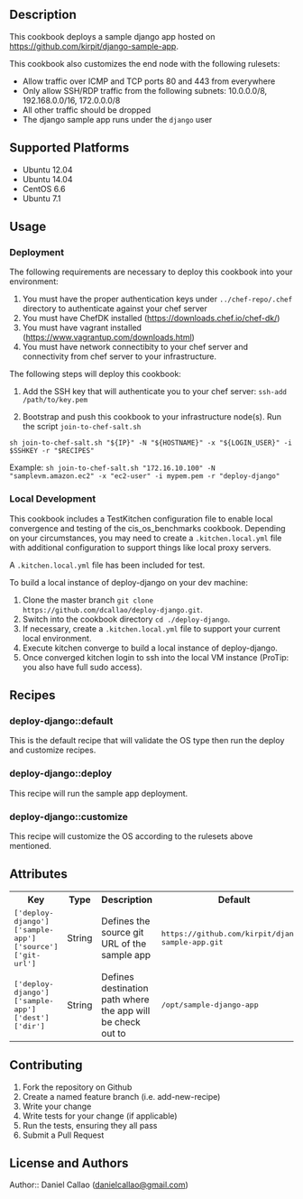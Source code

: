 ## Description

This cookbook deploys a sample django app hosted on https://github.com/kirpit/django-sample-app.

This cookbook also customizes the end node with the following rulesets:
 - Allow traffic over ICMP and TCP ports 80 and 443 from everywhere
 - Only allow SSH/RDP traffic from the following subnets: 10.0.0.0/8, 192.168.0.0/16, 172.0.0.0/8
 - All other traffic should be dropped
 - The django sample app runs under the `django` user

## Supported Platforms

* Ubuntu 12.04
* Ubuntu 14.04
* CentOS 6.6
* Ubuntu 7.1

## Usage

### Deployment

The following requirements are necessary to deploy this cookbook into your environment:

1. You must have the proper authentication keys under `../chef-repo/.chef` directory to authenticate against your chef server
2. You must have ChefDK installed (https://downloads.chef.io/chef-dk/)
3. You must have vagrant installed (https://www.vagrantup.com/downloads.html)
4. You must have network connectibity to your chef server and connectivity from chef server to your infrastructure.

The following steps will deploy this cookbook:

1. Add the SSH key that will authenticate you to your chef server:
`ssh-add /path/to/key.pem`

2. Bootstrap and push this cookbook to your infrastructure node(s). Run the script `join-to-chef-salt.sh`

`sh join-to-chef-salt.sh "${IP}" -N "${HOSTNAME}" -x "${LOGIN_USER}" -i $SSHKEY -r "$RECIPES"`

Example:
`sh join-to-chef-salt.sh "172.16.10.100" -N "samplevm.amazon.ec2" -x "ec2-user" -i mypem.pem -r "deploy-django"`


### Local Development

This cookbook includes a TestKitchen configuration file to enable local convergence and testing of the cis_os_benchmarks cookbook. 
Depending on your circumstances, you may need to create a `.kitchen.local.yml` file with additional configuration to support things like local proxy servers.

A `.kitchen.local.yml` file has been included for test.

To build a local instance of deploy-django on your dev machine:

1. Clone the master branch `git clone https://github.com/dcallao/deploy-django.git`.
2. Switch into the cookbook directory `cd ./deploy-django`.
3. If necessary, create a `.kitchen.local.yml` file to support your current local environment.
4. Execute kitchen converge to build a local instance of deploy-django.
5. Once converged kitchen login to ssh into the local VM instance (ProTip: you also have full sudo access).

## Recipes

### deploy-django::default
This is the default recipe that will validate the OS type then run the deploy and customize recipes.

### deploy-django::deploy
This recipe will run the sample app deployment.

### deploy-django::customize
This recipe will customize the OS according to the rulesets above mentioned.

## Attributes

<table>
  <tr>
    <th>Key</th>
    <th>Type</th>
    <th>Description</th>
    <th>Default</th>
  </tr>
  <tr>
    <td><tt>['deploy-django']['sample-app']['source']['git-url']</tt></td>
    <td>String</td>
    <td>Defines the source git URL of the sample app</td>
    <td><tt>https://github.com/kirpit/django-sample-app.git</tt></td>
  </tr>
  <tr>
    <td><tt>['deploy-django']['sample-app']['dest']['dir']</tt></td>
    <td>String</td>
    <td>Defines destination path where the app will be check out to</td>
    <td><tt>/opt/sample-django-app</tt></td>
  </tr>

</table>

## Contributing

1. Fork the repository on Github
2. Create a named feature branch (i.e. add-new-recipe)
3. Write your change
4. Write tests for your change (if applicable)
5. Run the tests, ensuring they all pass
6. Submit a Pull Request

## License and Authors

Author:: Daniel Callao (danielcallao@gmail.com)
